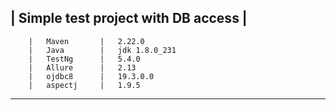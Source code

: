 
 | Simple test project with DB access |
---------------------------------
        |   Maven       |   2.22.0
        |   Java        |   jdk 1.8.0_231
        |   TestNg      |   5.4.0
        |   Allure      |   2.13
        |   ojdbc8      |   19.3.0.0
        |   aspectj     |   1.9.5
---------------------------------